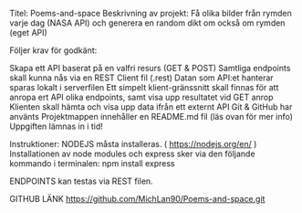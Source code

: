Titel: Poems-and-space
Beskrivning av projekt: Få olika bilder från rymden varje dag (NASA API) och generera en random dikt om också om rymden (eget API)

Följer krav för godkänt:

Skapa ett API baserat på en valfri resurs (GET & POST)
Samtliga endpoints skall kunna nås via en REST Client fil (.rest)
Datan som API:et hanterar sparas lokalt i serverfilen
Ett simpelt klient-gränssnitt skall finnas för att anropa ert API olika endpoints, samt visa upp resultatet vid GET anrop
Klienten skall hämta och visa upp data ifrån ett externt API 
Git & GitHub har använts
Projektmappen innehåller en README.md fil (läs ovan för mer info)
Uppgiften lämnas in i tid!

Instruktioner:
NODEJS måsta installeras. ( https://nodejs.org/en/ )
Installationen av node modules och express sker via den följande kommando i terminalen:
    npm install express
    
    
ENDPOINTS kan testas via REST filen.


GITHUB LÄNK
https://github.com/MichLan90/Poems-and-space.git

